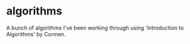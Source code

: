 # algorithms
A bunch of algorithms I've been working through using 'Introduction to Algorithms' by Cormen.
